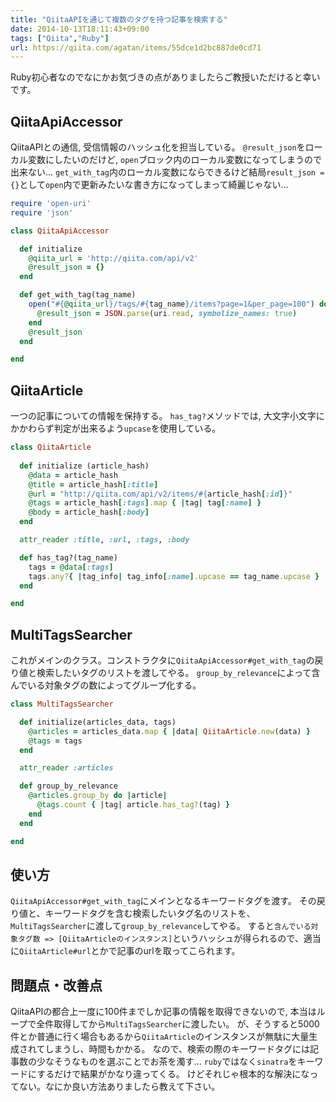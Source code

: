 ```yaml
---
title: "QiitaAPIを通じて複数のタグを持つ記事を検索する"
date: 2014-10-13T18:11:43+09:00
tags: ["Qiita","Ruby"]
url: https://qiita.com/agatan/items/55dce1d2bc887de0cd71
---
```


Ruby初心者なのでなにかお気づきの点がありましたらご教授いただけると幸いです。

## QiitaApiAccessor
QiitaAPIとの通信, 受信情報のハッシュ化を担当している。
`@result_json`をローカル変数にしたいのだけど, `open`ブロック内のローカル変数になってしまうので出来ない...
`get_with_tag`内のローカル変数にならできるけど結局`result_json = {}`として`open`内で更新みたいな書き方になってしまって綺麗じゃない...

```ruby
require 'open-uri'
require 'json'

class QiitaApiAccessor

  def initialize
    @qiita_url = 'http://qiita.com/api/v2'
    @result_json = {}
  end

  def get_with_tag(tag_name)
    open("#{@qiita_url}/tags/#{tag_name}/items?page=1&per_page=100") do |uri|
      @result_json = JSON.parse(uri.read, symbolize_names: true)
    end
    @result_json
  end

end
```

## QiitaArticle
一つの記事についての情報を保持する。
`has_tag?`メソッドでは, 大文字小文字にかかわらず判定が出来るよう`upcase`を使用している。

```rb
class QiitaArticle
  
  def initialize (article_hash)
    @data = article_hash
    @title = article_hash[:title]
    @url = "http://qiita.com/api/v2/items/#{article_hash[:id]}"
    @tags = article_hash[:tags].map { |tag| tag[:name] }
    @body = article_hash[:body]
  end

  attr_reader :title, :url, :tags, :body

  def has_tag?(tag_name)
    tags = @data[:tags]
    tags.any?{ |tag_info| tag_info[:name].upcase == tag_name.upcase }
  end

end
```

## MultiTagsSearcher
これがメインのクラス。コンストラクタに`QiitaApiAccessor#get_with_tag`の戻り値と検索したいタグのリストを渡してやる。
`group_by_relevance`によって含んでいる対象タグの数によってグループ化する。

```rb
class MultiTagsSearcher

  def initialize(articles_data, tags)
    @articles = articles_data.map { |data| QiitaArticle.new(data) }
    @tags = tags
  end

  attr_reader :articles

  def group_by_relevance
    @articles.group_by do |article|
      @tags.count { |tag| article.has_tag?(tag) }
    end
  end

end
```

## 使い方
`QiitaApiAccessor#get_with_tag`にメインとなるキーワードタグを渡す。
その戻り値と、キーワードタグを含む検索したいタグ名のリストを、`MultiTagsSearcher`に渡して`group_by_relevance`してやる。
すると`含んでいる対象タグ数 => [QiitaArticleのインスタンス]`というハッシュが得られるので、適当に`QiitaArticle#url`とかで記事のurlを取ってこられます。

## 問題点・改善点
QiitaAPIの都合上一度に100件までしか記事の情報を取得できないので, 本当はループで全件取得してから`MultiTagsSearcher`に渡したい。
が、そうすると5000件とか普通に行く場合もあるから`QiitaArticle`のインスタンスが無駄に大量生成されてしまうし、時間もかかる。
なので、検索の際のキーワードタグには記事数の少なそうなものを選ぶことでお茶を濁す...
`ruby`ではなく`sinatra`をキーワードにするだけで結果がかなり違ってくる。
けどそれじゃ根本的な解決になってない。なにか良い方法ありましたら教えて下さい。

